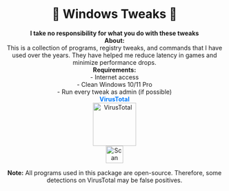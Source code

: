 <h1 align="center">🚀 Windows Tweaks 🚀</h1>

<p align="center" style="margin-bottom: 0;">
  <strong>I take no responsibility for what you do with these tweaks</strong>
</p>

<p align="center" style="margin-top: 0; margin-bottom: 0;">
  <strong>About:</strong><br>
  This is a collection of programs, registry tweaks, and commands that I have used over the years. They have helped me reduce latency in games and minimize performance drops.
</p>

<p align="center" style="margin-top: 0; margin-bottom: 0;">
  <strong>Requirements:</strong><br>
  - Internet access<br>
  - Clean Windows 10/11 Pro <br>
  - Run every tweak as admin (if possible)
</p>

<div align="center" style="margin: 0; padding: 0;">
  <span style="color: #007bff;"><strong>VirusTotal</strong></span>
  <br>
  <a href="https://www.virustotal.com/gui/file/4b2d66c59cee4a8e774a5bdf462853b8f8b09d8760b8ef47fe5ab0b3e22ba2d3" target="_blank">
    <img src="https://www.trustradius.com/_next/image?url=https%3A%2F%2Fmedia.trustradius.com%2Fproduct-logos%2FqZ%2FAJ%2FRAT0RK7MQK2V-180x180.PNG&w=128&q=75" alt="VirusTotal" style="width: 100px; height: auto;">
  </a>
  <br>
  <img src="https://github.com/kubsonxtm/website/blob/main/files/Windows-Tweaks/scan.png?raw=true" alt="Scan Count" style="width: 40px; height: auto; max-width: 100px; max-height: 100px; margin-top: 0;">
</div>

<p align="center">
  <strong>Note:</strong> All programs used in this package are open-source. Therefore, some detections on VirusTotal may be false positives.
</p>
